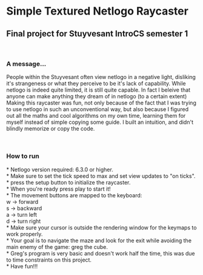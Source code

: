 <h1>Simple Textured Netlogo Raycaster</h1>
<h2>Final project for Stuyvesant IntroCS semester 1</h2>
<br>
<h3>A message...</h3>
<p>
People within the Stuyvesant often view netlogo in a negative light, disliking it's strangeness or what they perceive to be it's lack of capability.
While netlogo is indeed quite limited, it is still quite capable. In fact I beleive that anyone can make anything they dream of in netlogo (to a certain extent)
Making this raycaster was fun, not only because of the fact that I was trying to use netlogo in such an unconventional way, but also because I figured out all the maths and cool algorithms on my own time, learning them for myself instead of simple copying some guide. I built an intuition, and didn't blindly memorize or copy the code.
</p>
<br>
<h3>How to run</h3>
<p>
* Netlogo version required: 6.3.0 or higher. <br>
* Make sure to set the tick speed to max and set view updates to "on ticks". <br>
* press the setup button to initialize the raycaster. <br>
* When you're ready press play to start it! <br>
* The movement buttons are mapped to the keyboard: <br>
    w -> forward <br>
    s -> backward <br>
    a -> turn left <br>
    d -> turn right <br>
* Make sure your cursor is outside the rendering window for the keymaps to work properly. <br>
* Your goal is to navigate the maze and look for the exit while avoiding the main enemy of the game: greg the cube. <br>
    * Greg's program is very basic and doesn't work half the time, this was due to time constraints on this project. <br>
* Have fun!!! <br>
</p>
